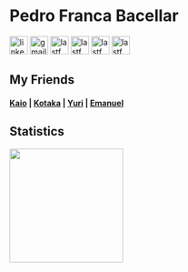 <div align="left">
  <h1>Pedro Franca Bacellar
  </h1>

</div>








<p align="left">

  <a href="https://www.linkedin.com/in/pedro-franca-bacellar">
    <img width="32" height="32" alt="linkedin" src="https://github.com/user-attachments/assets/65349159-e6ca-46ec-b6ef-d4bf9589fa56"></a>

  <a href="mailto:pedrofrancabacellar@gmail.com" alt="Gmail" target="_blank">
    <img width="32" height="32" alt="gmail" src="https://github.com/user-attachments/assets/07fbde7a-93ee-4c23-9688-d28e928cd94e"></a>

  <a href="https://github.com/pedro-bacellar">
    <img width="32" height="32" alt="lastfm" src="https://github.com/user-attachments/assets/3e3f31a5-946b-4981-866e-fddd8a8bf183"></a>

  <a href="https://www.last.fm/pt/user/soundfds">
    <img width="32" height="32" alt="lastfm" src="https://github.com/user-attachments/assets/2f9ed938-35e7-471f-bcac-8d7aa40393ff"></a>

  <a href="https://steamcommunity.com/id/soundfds">
    <img width="32" height="32" alt="lastfm" src="https://github.com/user-attachments/assets/f76237c4-136d-46f7-8318-ef5e56d0d369"></a>

  <a href="https://letterboxd.com/SoundFds">
    <img width="32" height="32" alt="lastfm" src="https://github.com/user-attachments/assets/f4188f76-f8bc-4d74-8030-8c1683e62c7d"></a>
    
</p>







<div align="left">

  <h2>
  My Friends
  </h2>
  
<h4>
  <a href="https://github.com/gmdkaio">Kaio</a> | <a href="https://github.com/yukioktk">Kotaka</a> | <a href="https://github.com/tiqui">Yuri</a> | <a href="https://github.com/manel-mendonca">Emanuel</a>
</h4>

</div>





  <h2>
  Statistics
  </h2>


<p align="left">
<a href="https://github.com/pedro-bacellar">
  <img height=200 src="https://github-readme-stats.vercel.app/api?username=pedro-bacellar&count_private=true&show_icons=true&theme=github_dark"/>
</a>

</p>
